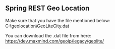 Spring REST Geo Location 
----

Make sure that you have the file mentioned below:
C:\\geolocation\\GeoLiteCity.dat

You can download the .dat file from here:
https://dev.maxmind.com/geoip/legacy/geolite/

